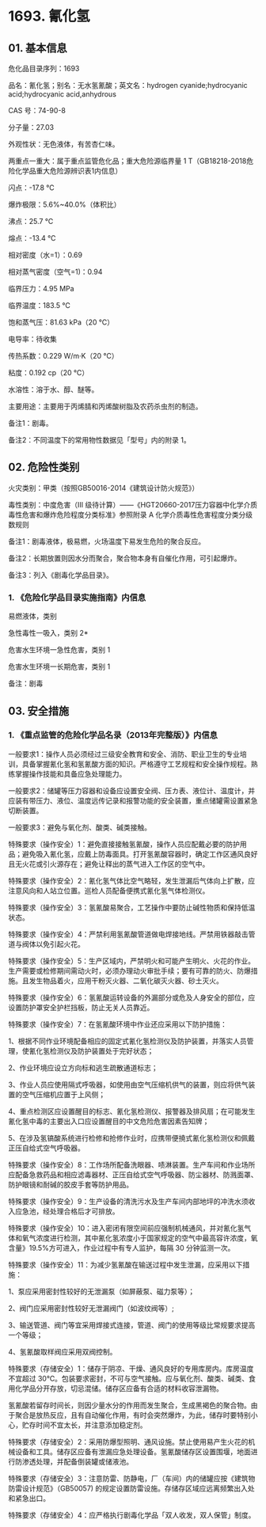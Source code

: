 # 1693. 氰化氢

## 01. 基本信息

危化品目录序列：1693

品名：氰化氢；别名：无水氢氰酸；英文名：hydrogen cyanide;hydrocyanic acid;hydrocyanic acid,anhydrous

CAS 号：74-90-8

分子量：27.03

外观性状：无色液体，有苦杏仁味。

两重点一重大：属于重点监管危化品；重大危险源临界量 1 T（GB18218-2018危险化学品重大危险源辨识表1内信息）

闪点：-17.8 ℃

爆炸极限：5.6%~40.0%（体积比）

沸点：25.7 ℃

熔点：-13.4 ℃

相对密度（水=1）：0.69

相对蒸气密度（空气=1)：0.94

临界压力：4.95 MPa

临界温度：183.5 ℃

饱和蒸气压：81.63 kPa（20 ℃）

电导率：待收集

传热系数：0.229 W/m·K（20 ℃）

粘度：0.192 cp（20 ℃）

水溶性：溶于水、醇、醚等。

主要用途：主要用于丙烯腈和丙烯酸树脂及农药杀虫剂的制造。

备注1：剧毒。

备注2：不同温度下的常用物性数据见「型号」内的附录 1。

## 02. 危险性类别

火灾类别：甲类（按照GB50016-2014《建筑设计防火规范》）

毒性类别：中度危害（Ⅲ 级待计算）——《HGT20660-2017压力容器中化学介质毒性危害和爆炸危险程度分类标准》参照附录 A 化学介质毒性危害程度分类分级数规则

备注1：剧毒液体，极易燃，火场温度下易发生危险的聚合反应。

备注2：长期放置则因水分而聚合，聚合物本身有自催化作用，可引起爆炸。

备注3：列入《剧毒化学品目录》。

### 1. 《危险化学品目录实施指南》内信息

易燃液体，类别

急性毒性一吸入，类别 2* 

危害水生环境一急性危害，类别 1 

危害水生环境一长期危害，类别 1

备注：剧毒

## 03. 安全措施

### 1. 《重点监管的危险化学品名录（2013年完整版）》内信息

一般要求1：操作人员必须经过三级安全教育和安全、消防、职业卫生的专业培训，具备掌握氰化氢和氢氰酸方面的知识。严格遵守工艺规程和安全操作规程。熟练掌握操作技能和具备应急处理能力。

一般要求2：储罐等压力容器和设备应设置安全阀、压カ表、液位计、温度计，并应装有带压力、液位、温度远传记录和报警功能的安全装置，重点储罐需设置紧急切断装置。

一般要求3：避免与氧化剂、酸类、碱类接触。

特殊要求（操作安全）1：避免直接接触氢氰酸，操作人员应配戴必要的防护用品；避免吸入氰化氢，应戴上防毒面具。打开氢氰酸容器时，确定工作区通风良好且无火花或引火源存在；避免让释出的蒸气进入工作区的空气中。

特殊要求（操作安全）2：氰化氢气体比空气略轻，发生泄漏后气体向上扩散，应注意风向和人站立位置。巡检人员配备便携式氰化氢气体检测仪。

特殊要求（操作安全）3：氢氰酸易聚合，工艺操作中要防止碱性物质和保持低温状态。

特殊要求（操作安全）4：严禁利用氢氰酸管道做电焊接地线。严禁用铁器敲击管道与阀体以免引起火花。

特殊要求（操作安全）5：生产区域内，严禁明火和可能产生明火、火花的作业。生产需要或检修期间需动火时，必须办理动火审批手续；要有可靠的防火、防爆措施。且发生物品着火，应用干粉灭火器、二氧化碳灭火器、砂土灭火。

特殊要求（操作安全）6：氢氰酸运转设备的外漏部分或危及人身安全的部位，应设置防护罩安全护栏挡板，防止无关人员靠近。

特殊要求（操作安全）7：在氢氰酸环境中作业还应采用以下防护措施：

1、根据不同作业环境配备相应的固定式氰化氢检测仪及防护装置，并落实人员管理，使氰化氢检测仪及防护装置处于完好状态；

2、作业环境应设立方向标和逃生疏散通道标志；

3、作业人员应使用隔式呼吸器，如使用由空气压缩机供气的装置，则应将供气装置的空气压缩机应置于上风侧；

4、重点检测区应设置醒目的标志、氰化氢检测仪、报警器及排风扇；在可能发生氰化氢中毒的主要出入口应设置醒目的中文危险危害因素告知牌；

5、在涉及氢镐酸系统进行检修和抢修作业时，应携带便撓式氰化氢检测仪和佩戴正压自给式空气呼吸器。

特殊要求（操作安全）8：工作场所配备洗眼器、啧淋装置。生产车间和作业场所应配备急救药品和相应滤毒器材、正压自给式空气呼吸器、防尘器材、防溅面罩、防护眼镜和耐碱的胶皮手套等防护用品。

特殊要求（操作安全）9：生产设备的清洗污水及生产车间内部地坪的冲洗水须收入应急池，经处理合格后才可排放。

特殊要求（操作安全）10：进入密闭有限空间前应强制机械通风，并对氰化氢气体和氧气浓度进行检测，其中氰化氢浓度小于国家规定的空气中最高容许浓度，氧含量》19.5%方可进入，作业过程中有专人监护，每隔 30 分钟监测一次。

特殊要求（操作安全）11：为减少氢氰酸在输送过程中发生泄漏，应采用以下措施：

1、泵应采用密封性较好的无泄漏泵（如屏蔽泵、磁力泵等）；

2、阀门应采用密封性较好无泄漏阀门（如波纹阀等）;

3、输送管道、阀门等宜采用焊接式连接，管道、阀门的使用等级比常规要求提高一个等级；

4、氢氰酸取样阀应采用双阀控制。

特殊要求（存储安全）1：储存于阴凉、干燥、通风良好的专用库房内。库房温度不宜超过 30℃。包装要求密封，不可与空气接触。应与氧化剂、酸类、碱类、食用化学品分开存放，切忌混储。储存区应备有合适的材料收容泄漏物。

氢氰酸若留存时间长，则因少量水分的作用而发生聚合，生成黑褐色的聚合物。由于聚合是放热反应，且有自动催化作用，有时会突然爆炸，为此，储存时要特别小心，贮存时间不宜太长，并注意添加稳定剂。

特殊要求（存储安全）2：采用防爆型照明、通风设施。禁止使用易产生火花的机械设备和工具。储存区应备有泄漏应急处理设备。氢氰酸储存区设置围堰，地面进行防渗透处理，并配备倒装罐或储液池。

特殊要求（存储安全）3：注意防雷、防静电，厂（车间）内的储罐应按《建筑物防雷设计规范》（GB50057) 的规定设置防雷设施。存储存区域应远离频繁出入处和紧急出口。

特殊要求（存储安全）4：应严格执行剧毒化学品「双人收发，双人保管」制度。

